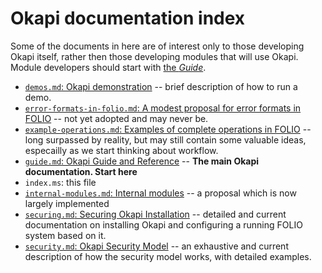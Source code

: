 # Okapi documentation index

Some of the documents in here are of interest only to those developing Okapi itself, rather then those developing modules that will use Okapi. Module developers should start with [the _Guide_](guide.md).

* [`demos.md`: Okapi demonstration](demos.md) -- brief description of how to run a demo.
* [`error-formats-in-folio.md`: A modest proposal for error formats in FOLIO](error-formats-in-folio.md) -- not yet adopted and may never be.
* [`example-operations.md`: Examples of complete operations in FOLIO](example-operations.md) -- long surpassed by reality, but may still contain some valuable ideas, especailly as we start thinking about workflow.
* [`guide.md`: Okapi Guide and Reference](guide.md) -- **The main Okapi documentation. Start here**
* `index.ms`: this file
* [`internal-modules.md`: Internal modules](internal-modules.md) -- a proposal which is now largely implemented
* [`securing.md`: Securing Okapi Installation](securing.md) -- detailed and current documentation on installing Okapi and configuring a running FOLIO system based on it.
* [`security.md`: Okapi Security Model](security.md) -- an exhaustive and current description of how the security model works, with detailed examples.
